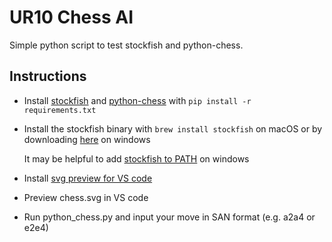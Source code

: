 # UR10 Chess AI

Simple python script to test stockfish and python-chess.

## Instructions

- Install [stockfish](https://pypi.org/project/stockfish/) and [python-chess](https://pypi.org/project/chess/) with `pip install -r requirements.txt`

- Install the stockfish binary with `brew install stockfish` on macOS or by downloading [here](https://stockfishchess.org/download/) on windows

    It may be helpful to add [stockfish to PATH](https://medium.com/@kevinmarkvi/how-to-add-executables-to-your-path-in-windows-5ffa4ce61a53) on windows

- Install [svg preview for VS code](https://marketplace.visualstudio.com/items?itemName=jock.svg)

- Preview chess.svg in VS code

- Run python_chess.py and input your move in SAN format (e.g. a2a4 or e2e4)
